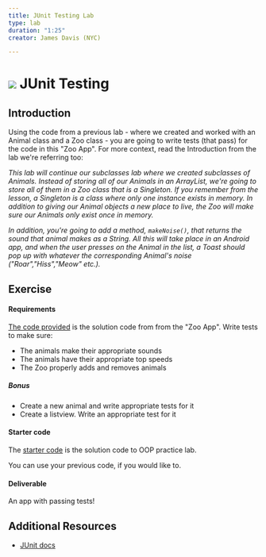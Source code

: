 ```yaml
---
title: JUnit Testing Lab
type: lab
duration: "1:25"
creator: James Davis (NYC)

---
```


# ![](https://ga-dash.s3.amazonaws.com/production/assets/logo-9f88ae6c9c3871690e33280fcf557f33.png) JUnit Testing

## Introduction

Using the code from a previous lab - where we created and worked with an Animal class and a Zoo class - you are going to write tests (that pass) for the code in this "Zoo App".  For more context, read the Introduction from the lab we're referring too:

  *This lab will continue our subclasses lab where we created subclasses of Animals. Instead of storing all of our Animals in an ArrayList, we're going to store all of them in a Zoo class that is a Singleton. If you remember from the lesson, a Singleton is a class where only one instance exists in memory. In addition to giving our Animal objects a new place to live, the Zoo will make sure our Animals only exist once in memory.*

  *In addition, you're going to add a method, `makeNoise()`, that returns the sound that animal makes as a String. All this will take place in an Android app, and when the user presses on the Animal in the list, a Toast should pop up with whatever the corresponding Animal's noise ("Roar","Hiss","Meow" etc.).*



## Exercise

#### Requirements

[The code provided](starter-code) is the solution code from from the "Zoo App".  Write tests to make sure:

- The animals make their appropriate sounds
- The animals have their appropriate top speeds
- The Zoo properly adds and removes animals


##### Bonus

- Create a new animal and write appropriate tests for it
- Create a listview. Write an appropriate test for it

#### Starter code

The [starter code](starter-code) is the solution code to OOP practice lab.

You can use your previous code, if you would like to.

#### Deliverable

An app with passing tests!

## Additional Resources

- [JUnit docs](http://junit.org/)
